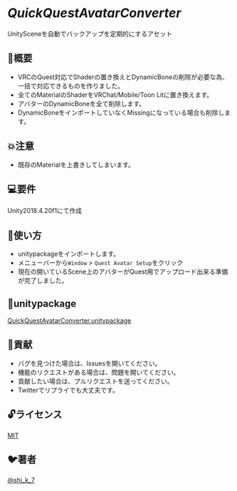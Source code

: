 *QuickQuestAvatarConverter*
====

UnitySceneを自動でバックアップを定期的にするアセット

## 📖概要
- VRCのQuest対応でShaderの置き換えとDynamicBoneの削除が必要な為、一括で対応できるものを作りました。
- 全てのMaterialのShaderをVRChat/Mobile/Toon Litに置き換えます。
- アバターのDynamicBoneを全て削除します。
- DynamicBoneをインポートしていなくMissingになっている場合も削除します。

## 💥注意
- 既存のMaterialを上書きしてしまいます。
 
## 💻要件
Unity2018.4.20f1にて作成

## 🏃使い方
- unitypackageをインポートします。
- メニューバーから`Window` > `Quest Avatar Setup`をクリック
- 現在の開いているScene上のアバターがQuest用でアップロード出来る準備が完了しました。

## 🎁unitypackage
[QuickQuestAvatarConverter.unitypackage](https://github.com/KatanoShingo/QuickQuestAvatarConverter/releases)

## 💪貢献
- バグを見つけた場合は、Issuesを開いてください。    
- 機能のリクエストがある場合は、問題を開いてください。    
- 貢献したい場合は、プルリクエストを送ってください。    
- Twitterでリプライでも大丈夫です。

## 🔓ライセンス

[MIT](https://github.com/KatanoShingo/AutoBackup/blob/master/LICENSE)

## 🐦著者
[@shi_k_7](https://twitter.com/shi_k_7)  
